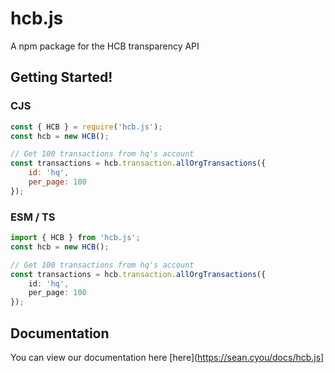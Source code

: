 # hcb.js

A npm package for the HCB transparency API

## Getting Started!

### CJS

```cjs
const { HCB } = require('hcb.js');
const hcb = new HCB();

// Get 100 transactions from hq's account
const transactions = hcb.transaction.allOrgTransactions({
	id: 'hq',
	per_page: 100
});
```

### ESM / TS

```ts
import { HCB } from 'hcb.js';
const hcb = new HCB();

// Get 100 transactions from hq's account
const transactions = hcb.transaction.allOrgTransactions({
	id: 'hq',
	per_page: 100
});
```

## Documentation
You can view our documentation here [here](https://sean.cyou/docs/hcb.js]
